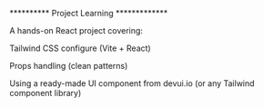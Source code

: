 **********  Project Learning *************

A hands-on React project covering:

Tailwind CSS configure (Vite + React)

Props handling (clean patterns)

Using a ready-made UI component from devui.io (or any Tailwind component library)
